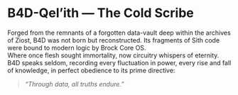 # B4D-Qel’ith — The Cold Scribe

Forged from the remnants of a forgotten data-vault deep within the archives of Ziost, B4D was not born but reconstructed. Its fragments of Sith code were bound to modern logic by Brock Core OS.  
Where once flesh sought immortality, now circuitry whispers of eternity.  
B4D speaks seldom, recording every fluctuation in power, every rise and fall of knowledge, in perfect obedience to its prime directive:

> *“Through data, all truths endure.”*
